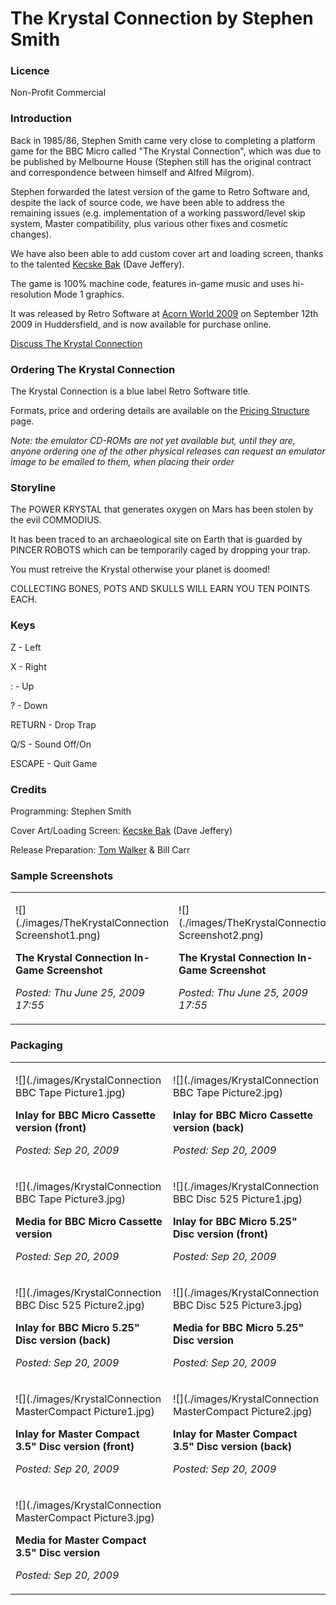 # The Krystal Connection by Stephen Smith

### Licence

Non-Profit Commercial

### Introduction

Back in 1985/86, Stephen Smith came very close to completing a platform game for the BBC Micro called "The Krystal Connection", which was due to be published by Melbourne House (Stephen still has the original contract and correspondence between himself and Alfred Milgrom).

Stephen forwarded the latest version of the game to Retro Software and, despite the lack of source code, we have been able to address the remaining issues (e.g. implementation of a working password/level skip system, Master compatibility, plus various other fixes and cosmetic changes).

We have also been able to add custom cover art and loading screen, thanks to the talented [Kecske Bak](http://www.kecskebak.co.uk) (Dave Jeffery).

The game is 100% machine code, features in-game music and uses hi-resolution Mode 1 graphics.

It was released by Retro Software at [Acorn World 2009](http://www.acornworld.co.uk) on September 12th 2009 in Huddersfield, and is now available for purchase online.

[Discuss The Krystal Connection](http://www.retrosoftware.co.uk/forum/viewforum.php?f=33)

### Ordering The Krystal Connection

The Krystal Connection is a blue label Retro Software title.

Formats, price and ordering details are available on the [Pricing Structure](Prices "wikilink") page.

_Note: the emulator CD-ROMs are not yet available but, until they are, anyone ordering one of the other physical releases can request an emulator image to be emailed to them, when placing their order_

### Storyline

The POWER KRYSTAL that generates oxygen on Mars has been stolen by the evil COMMODIUS.

It has been traced to an archaeological site on Earth that is guarded by PINCER ROBOTS which can be temporarily caged by dropping your trap.

You must retreive the Krystal otherwise your planet is doomed!

COLLECTING BONES, POTS AND SKULLS WILL EARN YOU TEN POINTS EACH.

### Keys

Z - Left

X - Right

: - Up

? - Down

RETURN - Drop Trap

Q/S - Sound Off/On

ESCAPE - Quit Game

### Credits

Programming: Stephen Smith

Cover Art/Loading Screen: [Kecske Bak](http://kecskebak.blogspot.com) (Dave Jeffery)

Release Preparation: [Tom Walker](http://www.tommowalker.co.uk) & Bill Carr

### Sample Screenshots

<table>

<tbody>

<tr class="odd">

<td><p>![](./images/TheKrystalConnection Screenshot1.png)

<strong>The Krystal Connection In-Game Screenshot</strong><br />

<em>Posted: Thu June 25, 2009 17:55</em></p></td>

<td><p>![](./images/TheKrystalConnection Screenshot2.png)

<strong>The Krystal Connection In-Game Screenshot</strong><br />

<em>Posted: Thu June 25, 2009 17:55</em></p></td>

</tr>

</tbody>

</table>

### Packaging

<table>

<tbody>

<tr class="odd">

<td><p>![](./images/KrystalConnection BBC Tape Picture1.jpg)

<strong>Inlay for BBC Micro Cassette version (front)</strong><br />

<em>Posted: Sep 20, 2009</em></p></td>

<td><p>![](./images/KrystalConnection BBC Tape Picture2.jpg)

<strong>Inlay for BBC Micro Cassette version (back)</strong><br />

<em>Posted: Sep 20, 2009</em></p></td>

</tr>

<tr class="even">

<td><p>![](./images/KrystalConnection BBC Tape Picture3.jpg)

<strong>Media for BBC Micro Cassette version</strong><br />

<em>Posted: Sep 20, 2009</em></p></td>

<td><p>![](./images/KrystalConnection BBC Disc 525 Picture1.jpg)

<strong>Inlay for BBC Micro 5.25&quot; Disc version (front)</strong><br />

<em>Posted: Sep 20, 2009</em></p></td>

</tr>

<tr class="odd">

<td><p>![](./images/KrystalConnection BBC Disc 525 Picture2.jpg)

<strong>Inlay for BBC Micro 5.25&quot; Disc version (back)</strong><br />

<em>Posted: Sep 20, 2009</em></p></td>

<td><p>![](./images/KrystalConnection BBC Disc 525 Picture3.jpg)

<strong>Media for BBC Micro 5.25&quot; Disc version</strong><br />

<em>Posted: Sep 20, 2009</em></p></td>

</tr>

<tr class="even">

<td><p>![](./images/KrystalConnection MasterCompact Picture1.jpg)

<strong>Inlay for Master Compact 3.5&quot; Disc version (front)</strong><br />

<em>Posted: Sep 20, 2009</em></p></td>

<td><p>![](./images/KrystalConnection MasterCompact Picture2.jpg)

<strong>Inlay for Master Compact 3.5&quot; Disc version (back)</strong><br />

<em>Posted: Sep 20, 2009</em></p></td>

</tr>

<tr class="odd">

<td><p>![](./images/KrystalConnection MasterCompact Picture3.jpg)

<strong>Media for Master Compact 3.5&quot; Disc version</strong><br />

<em>Posted: Sep 20, 2009</em></p></td>

</tr>

</tbody>

</table>

